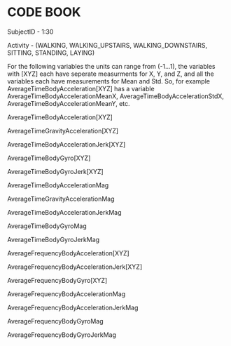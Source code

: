 CODE BOOK
=================


SubjectID - 1:30 

Activity - (WALKING, WALKING_UPSTAIRS, WALKING_DOWNSTAIRS, SITTING, STANDING, LAYING)


For the following variables the units can range from (-1...1), the variables with [XYZ] each have seperate measurments for X, Y, and Z, and all the variables each have measurements for Mean and Std.  So, for example AverageTimeBodyAcceleration[XYZ] has a variable AverageTimeBodyAccelerationMeanX, AverageTimeBodyAccelerationStdX, AverageTimeBodyAccelerationMeanY, etc.

AverageTimeBodyAcceleration[XYZ]

AverageTimeGravityAcceleration[XYZ]

AverageTimeBodyAccelerationJerk[XYZ]

AverageTimeBodyGyro[XYZ]

AverageTimeBodyGyroJerk[XYZ]

AverageTimeBodyAccelerationMag

AverageTimeGravityAccelerationMag

AverageTimeBodyAccelerationJerkMag

AverageTimeBodyGyroMag

AverageTimeBodyGyroJerkMag

AverageFrequencyBodyAcceleration[XYZ]

AverageFrequencyBodyAccelerationJerk[XYZ]

AverageFrequencyBodyGyro[XYZ]

AverageFrequencyBodyAccelerationMag

AverageFrequencyBodyAccelerationJerkMag

AverageFrequencyBodyGyroMag

AverageFrequencyBodyGyroJerkMag






